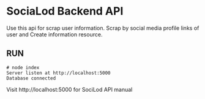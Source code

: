 # SociaLod Backend API
Use this api for scrap user information. Scrap by social media profile links of user and Create information resource.

RUN
---
    # node index
    Server listen at http://localhost:5000
    Database connected

Visit http://localhost:5000 for SociLod API manual